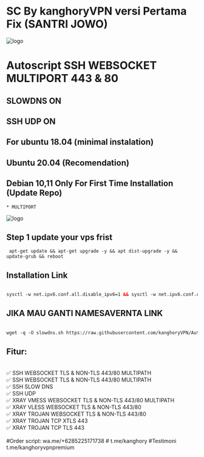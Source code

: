 
# SC By kanghoryVPN versi Pertama Fix (SANTRI JOWO)
![logo](https://raw.githubusercontent.com/kanghory/VPN/main/SS1.png)
# Autoscript SSH WEBSOCKET MULTIPORT 443 & 80

## SLOWDNS ON
## SSH UDP ON

## For ubuntu 18.04 (minimal instalation) 
## Ubuntu 20.04 (Recomendation) 
## Debian 10,11  Only For First Time Installation (Update Repo) <br>
```
* MULTIPORT
```
![logo](https://raw.githubusercontent.com/kanghory/VPN/main/SS.jpg)
## Step 1 update your vps frist
```
 apt-get update && apt-get upgrade -y && apt dist-upgrade -y && update-grub && reboot
 ```
## Installation Link<br>

  ```html

sysctl -w net.ipv6.conf.all.disable_ipv6=1 && sysctl -w net.ipv6.conf.default.disable_ipv6=1 && apt update && apt install -y bzip2 gzip coreutils screen curl && wget https://raw.githubusercontent.com/kanghory/VPN/main/setupku.sh && chmod +x setupku.sh && ./setupku.sh
  ```
## JIKA MAU GANTI NAMESAVERNTA LINK<br>

  ```html

wget -q -O slowdns.sh https://raw.githubusercontent.com/kanghoryVPN/Autoscript-by-azi/main/autoscript-ssh-slowdns-main/slowdns.sh && chmod +x slowdns.sh && ./slowdns.sh
  ```  

## Fitur:
<br>
✅ SSH WEBSOCKET TLS & NON-TLS 443/80 MULTIPATH<br>
✅ SSH WEBSOCKET TLS & NON-TLS 443/80 MULTIPATH<br>
✅ SSH SLOW DNS<br>
✅ SSH UDP<br>
✅ XRAY VMESS WEBSOCKET TLS & NON-TLS 443/80 MULTIPATH<br>
✅ XRAY VLESS WEBSOCKET TLS & NON-TLS 443/80<br>
✅ XRAY TROJAN WEBSOCKET TLS & NON-TLS 443/80<br>
✅ XRAY TROJAN TCP XTLS 443<br>
✅ XRAY TROJAN TCP TLS 443<br>
<br>
#Order script: wa.me/+6285225171738
#              t.me/kanghory
#Testimoni     t.me/kanghoryvpnpremium              
              
